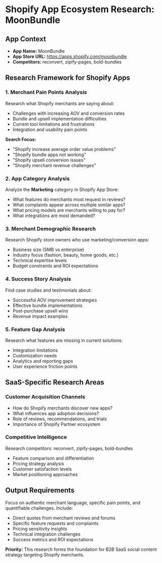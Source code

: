 # Shopify App Ecosystem Research: MoonBundle

## App Context
- **App Name:** MoonBundle
- **App Store URL:** https://apps.shopify.com/moonbundle
- **Competitors:** reconvert, zipify-pages, bold-bundles

## Research Framework for Shopify Apps

### 1. Merchant Pain Points Analysis
Research what Shopify merchants are saying about:
- Challenges with increasing AOV and conversion rates
- Bundle and upsell implementation difficulties
- Current tool limitations and frustrations
- Integration and usability pain points

**Search Focus:**
- "Shopify increase average order value problems"
- "Shopify bundle apps not working" 
- "Shopify upsell conversion issues"
- "Shopify merchant revenue challenges"

### 2. App Category Analysis
Analyze the **Marketing** category in Shopify App Store:
- What features do merchants most request in reviews?
- What complaints appear across multiple similar apps?
- What pricing models are merchants willing to pay for?
- What integrations are most demanded?

### 3. Merchant Demographic Research
Research Shopify store owners who use marketing/conversion apps:
- Business size (SMB vs enterprise)
- Industry focus (fashion, beauty, home goods, etc.)
- Technical expertise levels
- Budget constraints and ROI expectations

### 4. Success Story Analysis
Find case studies and testimonials about:
- Successful AOV improvement strategies
- Effective bundle implementations
- Post-purchase upsell wins
- Revenue impact examples

### 5. Feature Gap Analysis
Research what features are missing in current solutions:
- Integration limitations
- Customization needs
- Analytics and reporting gaps
- User experience friction points

## SaaS-Specific Research Areas

### Customer Acquisition Channels
- How do Shopify merchants discover new apps?
- What influences app adoption decisions?
- Role of reviews, recommendations, and trials
- Importance of Shopify Partner ecosystem

### Competitive Intelligence
Research competitors: reconvert, zipify-pages, bold-bundles
- Feature comparison and differentiation
- Pricing strategy analysis
- Customer satisfaction levels
- Market positioning approaches

## Output Requirements
Focus on authentic merchant language, specific pain points, and quantifiable challenges. Include:
- Direct quotes from merchant reviews and forums
- Specific feature requests and complaints
- Pricing sensitivity insights
- Technical integration challenges
- Success metrics and ROI expectations

**Priority:** This research forms the foundation for B2B SaaS social content strategy targeting Shopify merchants.
